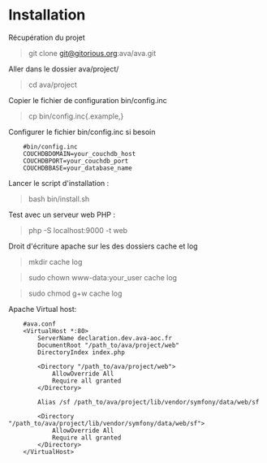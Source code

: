 Installation
============

Récupération du projet

 > git clone git@gitorious.org:ava/ava.git

Aller dans le dossier ava/project/

 > cd ava/project

Copier le fichier de configuration bin/config.inc

 > cp bin/config.inc{.example,}

Configurer le fichier bin/config.inc si besoin

        #bin/config.inc
        COUCHDBDOMAIN=your_couchdb_host
        COUCHDBPORT=your_couchdb_port
        COUCHDBBASE=your_database_name
 
Lancer le script d'installation :

 > bash bin/install.sh

Test avec un serveur web PHP :

 > php -S localhost:9000 -t web

Droit d'écriture apache sur les des dossiers cache et log

 > mkdir cache log

 > sudo chown www-data:your_user cache log

 > sudo chmod g+w cache log

Apache Virtual host:

        #ava.conf
        <VirtualHost *:80>
            ServerName declaration.dev.ava-aoc.fr
            DocumentRoot "/path_to/ava/project/web"
            DirectoryIndex index.php

            <Directory "/path_to/ava/project/web">
                AllowOverride All
                Require all granted
            </Directory>

            Alias /sf /path_to/ava/project/lib/vendor/symfony/data/web/sf

            <Directory "/path_to/ava/project/lib/vendor/symfony/data/web/sf">
                AllowOverride All
                Require all granted
            </Directory>
        </VirtualHost>
